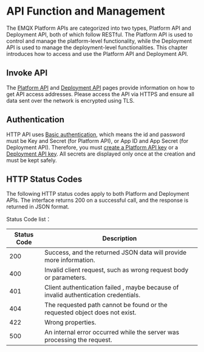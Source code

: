 # API Function and Management

The EMQX Platform APIs are categorized into two types, Platform API and Deployment API, both of which follow RESTful. The Platform API is used to control and manage the platform-level functionality, while the Deployment API is used to manage the deployment-level functionalities. This chapter introduces how to access and use the Platform API and Deployment API.

## Invoke API

The [Platform API](./api_platform.md) and [Deployment API](./api_deployment) pages provide information on how to get API access addresses. Please access the API via HTTPS and ensure all data sent over the network is encrypted using TLS.


## Authentication

HTTP API uses [Basic authentication](https://datatracker.ietf.org/doc/html/rfc7617), which means the id and password must be Key and Secret (for Platform API), or App ID and App Secret (for Deployment API). Therefore, you must [create a Platform API key](./api_platform.md#create-and-manage-platform-api-key) or a [Deployment API key](./api_deployment.md#create-and-manage-deployment-api-key). All secrets are displayed only once at the creation and must be kept safely.

## HTTP Status Codes

The following HTTP status codes apply to both Platform and Deployment APIs. The interface returns 200 on a successful call, and the response is returned in JSON format.

Status Code list：


| Status Code | Description                                                  |
| ----------- | ------------------------------------------------------------ |
| 200         | Success, and the returned JSON data will provide more information. |
| 400         | Invalid client request, such as wrong request body or parameters. |
| 401         | Client authentication failed , maybe because of invalid authentication credentials. |
| 404         | The requested path cannot be found or the requested object does not exist. |
| 422         | Wrong properties.                                            |
| 500         | An internal error occurred while the server was processing the request. |
